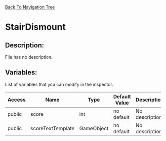 [Back To Navigation Tree](https://wesleywh.github.io/githubpages/docs/navigation.html)
# StairDismount

## Description:
File has no description.

## Variables:
List of variables that you can modify in the inspector.

|Access|Name|Type|Default Value|Description|
|---|---|---|---|---|
|public|score|int|no default|No description.|
|public|scoreTextTemplate|GameObject|no default|No description.|
